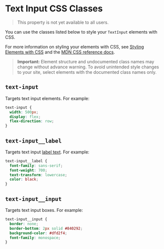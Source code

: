 # Text Input CSS Classes

> This property is not yet available to all users.

You can use the classes listed below
to style your `TextInput` elements with CSS.

For more information on styling your elements with CSS, see
[Styling Elements with CSS]($w/styling-elements-with-css) and the
[MDN CSS reference docs](https://developer.mozilla.org/en-US/docs/Learn/CSS).

<blockquote class="important">

__Important:__
Element structure and undocumented class names
may change without advance warning.
To avoid unintended style changes to your site,
select elements with the documented class names only.

</blockquote>

## `text-input`

Targets text input elements.
For example:

```css
text-input {
  width: 500px;
  display: flex;
  flex-direction: row;
}
```

## `text-input__label`

Targets text input [label text]($w/textinput/label).
For example:

```css
text-input__label {
  font-family: sans-serif;
  font-weight: 700;
  text-transform: lowercase;
  color: black;
}
```

## `text-input__input`

Targets text input boxes.
For example:

```css
text-input__input {
  border: none;
  border-bottom: 2px solid #840292;
  background-color: #dfd2f4;
  font-family: monospace;
}
```
